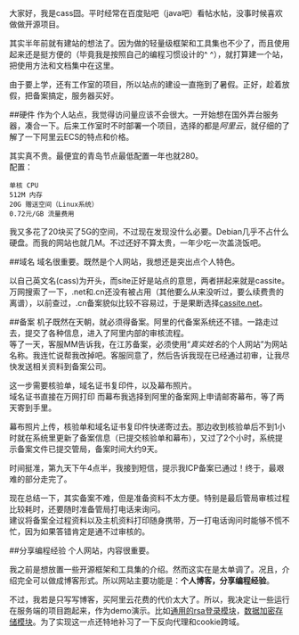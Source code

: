 大家好，我是cass囧。平时经常在百度贴吧（java吧）看帖水帖，没事时候喜欢做做开源项目。

其实半年前就有建站的想法了。因为做的轻量级框架和工具集也不少了，而且使用起来还是挺方便的（毕竟我是按照自己的编程习惯设计的^ ^），就打算建一个站，把使用方法和文档集中在这里。

由于要上学，还有工作室的项目，所以站点的建设一直拖到了暑假。正好，趁着放假，把备案搞定，服务器买好。

##硬件
作为个人站点，我觉得访问量应该不会很大。一开始想在国外弄台服务器，凑合一下。后来工作室时不时部署一个项目，选择的都是*阿里云*，就仔细的了解了一下阿里云ECS的特点和价格。

其实真不贵。最便宜的青岛节点最低配置一年也就280。  
配置：

    单核 CPU
    512M 内存
    20G 赠送空间（Linux系统）
    0.72元/GB 流量费用
我又多花了20块买了5G的空间，不过现在发现没什么必要。Debian几乎不占什么硬盘。而我的网站也就几M。不过还好不算太贵，一年少吃一次盖浇饭吧。

##域名
域名很重要。既然是个人网站，我想还是突出点个人特色。

以自己英文名(cass)为开头，而site正好是站点的意思，两者拼起来就是cassite。  
万网搜索了一下，.net和.cn还没有被占用（其他要么从来没听过，要么续费贵的离谱），以前查过，.cn备案貌似比较不容易过，于是果断选择[cassite.net](http://cassite.net/)。

##备案
机子既然在天朝，就必须得备案。阿里的代备案系统还不错。一路走过去，提交了各种信息，进入了阿里内部的审核流程。  
等了一天，客服MM告诉我，在江苏备案，必须使用“*真实姓名*的个人网站”为网站名称。我连忙说帮我改掉吧。客服同意了，然后告诉我现在已经通过初审，让我尽快发送相关资料到备案公司。

这一步需要核验单，域名证书复印件，以及幕布照片。  
域名证书直接在万网打印 而幕布我选择到阿里的备案网上申请邮寄幕布，等了两天寄到手里。

幕布照片上传，核验单和域名证书复印件快递寄过去。那边收到核验单后不到1小时就在系统里更新了备案信息（已提交核验单和幕布），又过了2个小时，系统提示备案文件已提交管局，备案时间大约9天。

时间挺准，第九天下午4点半，我接到短信，提示我ICP备案已通过！终于，最艰难的部分走完了。

现在总结一下，其实备案不难，但是准备资料不太方便。特别是最后管局审核过程比较耗时，还要随时准备管局打电话来询问。  
建议将备案全过程资料以及主机资料打印随身携带，万一打电话询问时能够不慌不忙，因为如果答错肯定是通不过审核的。

##分享编程经验
个人网站，内容很重要。

我之前是想放置一些开源框架和工具集的介绍。然而这实在是太单调了。况且，介绍完全可以做成博客形式。所以网站主要功能是：**个人博客，分享编程经验**。

不过，我若是只写写博客，买阿里云花费的代价太大了。所以，我决定让一些运行在服务端的项目跑起来，作为demo演示。比如[通用的rsa登录模块](http://passport.cassite.net/)，[数据加密存储模块](http://info.cassite.net/)。为了实现这一点还特地补习了一下反向代理和cookie跨域。